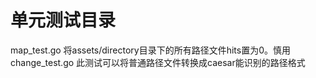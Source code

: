 # 单元测试目录

map_test.go 将assets/directory目录下的所有路径文件hits置为0。慎用
change_test.go 此测试可以将普通路径文件转换成caesar能识别的路径格式